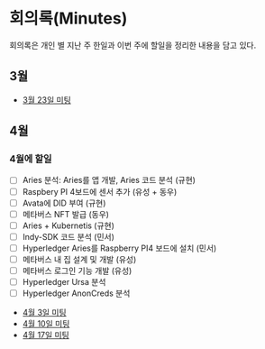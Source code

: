 # 회의록(Minutes)


회의록은 개인 별 지난 주 한일과 이번 주에 할일을 정리한 내용을 담고 있다. 

## 3월 
* [3월 23일 미팅](./2023_3_21.md)

## 4월

### 4월에 할일
- [ ] Aries 분석: Aries를 앱 개발, Aries 코드 분석 (규현)
- [ ] Raspbery PI 4보드에 센서 추가 (유성 + 동우)
- [ ] Avata에 DID 부여 (규현)
- [ ] 메타버스 NFT 발급 (동우)
- [ ] Aries + Kubernetis (규현)
- [ ] Indy-SDK 코드 분석 (민서)
- [ ] Hyperledger Aries를 Raspberry PI4 보드에 설치 (민서)
- [ ] 메타버스 내 집 설계 및 개발 (유성)
- [ ] 메타버스 로그인 기능 개발 (유성)
- [ ] Hyperledger Ursa 분석
- [ ] Hyperledger AnonCreds 분석 

* [4월 3일 미팅](./2023_4_3.md)
* [4월 10일 미팅](./2023_4_10.md)
* [4월 17일 미팅](./2023_4_17.md)
